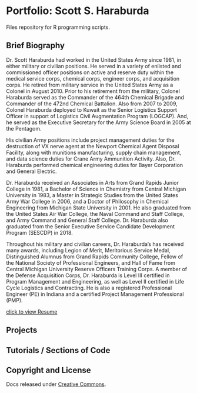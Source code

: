 # Portfolio: Scott S. Haraburda
Files repository for R programming scripts.

## Brief Biography

Dr. Scott Haraburda had worked in the United States Army since 1981, in either military or civilian positions. He served in a variety of enlisted and commissioned officer positions on active and reserve duty within the medical service corps, chemical corps, engineer corps, and acquisition corps. He retired from military service in the United States Army as a Colonel in August 2010. Prior to his retirement from the military, Colonel Haraburda served as the Commander of the 464th Chemical Brigade and Commander of the 472nd Chemical Battalion. Also from 2007 to 2009, Colonel Haraburda deployed to Kuwait as the Senior Logistics Support Officer in support of Logistics Civil Augmentation Program (LOGCAP). And, he served as the Executive Secretary for the Army Science Board in 2005 at the Pentagom.

His civilian Army positions include project management duties for the destruction of VX nerve agent at the Newport Chemical Agent Disposal Facility, along with munitions manufacturing, supply chain management, and data science duties for Crane Army Ammunition Activity. Also, Dr. Haraburda performed chemical engineering duties for Bayer Corporation and General Electric.

Dr. Haraburda received an Associates in Arts from Grand Rapids Junior College in 1981, a Bachelor of Science in Chemistry from Central Michigan University in 1983, a Master in Strategic Studies from the United States Army War College in 2006, and a Doctor of Philosophy in Chemical Engineering from Michigan State University in 2001. He also graduated from the United States Air War College, the Naval Command and Staff College, and Army Command and General Staff College. Dr. Haraburda also graduated from the Senior Executive Service Candidate Development Program (SESCDP) in 2018.

Throughout his military and civilian careers, Dr. Haraburda’s has received many awards, including Legion of Merit, Meritorious Service Medal, Distinguished Alumnus from Grand Rapids Community College, Fellow of the National Society of Professional Engineers, and Hall of Fame from Central Michigan University Reserve Officers Training Corps.  A member of the Defense Acquisition Corps, Dr. Haraburda is Level III certified in Program Management and Engineering, as well as Level II certified in Life Cycle Logistics and Contracting. He is also a registered Professional Engineer (PE) in Indiana and a certified Project Management Professional (PMP).

[click to view Resume](resume.docx)

## Projects

## Tutorials / Sections of Code

## Copyright and License
Docs released under [Creative Commons](https://creativecommons.org/licenses/by/3.0/).
